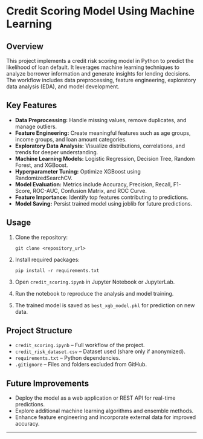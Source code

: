 # Credit Scoring Model Using Machine Learning

## Overview

This project implements a credit risk scoring model in Python to predict the likelihood of loan default. It leverages machine learning techniques to analyze borrower information and generate insights for lending decisions. The workflow includes data preprocessing, feature engineering, exploratory data analysis (EDA), and model development.

## Key Features

* **Data Preprocessing:** Handle missing values, remove duplicates, and manage outliers.
* **Feature Engineering:** Create meaningful features such as age groups, income groups, and loan amount categories.
* **Exploratory Data Analysis:** Visualize distributions, correlations, and trends for deeper understanding.
* **Machine Learning Models:** Logistic Regression, Decision Tree, Random Forest, and XGBoost.
* **Hyperparameter Tuning:** Optimize XGBoost using RandomizedSearchCV.
* **Model Evaluation:** Metrics include Accuracy, Precision, Recall, F1-Score, ROC-AUC, Confusion Matrix, and ROC Curve.
* **Feature Importance:** Identify top features contributing to predictions.
* **Model Saving:** Persist trained model using joblib for future predictions.

## Usage

1. Clone the repository:

   ```
   git clone <repository_url>
   ```
2. Install required packages:

   ```
   pip install -r requirements.txt
   ```
3. Open `credit_scoring.ipynb` in Jupyter Notebook or JupyterLab.
4. Run the notebook to reproduce the analysis and model training.
5. The trained model is saved as `best_xgb_model.pkl` for prediction on new data.

## Project Structure

* `credit_scoring.ipynb` – Full workflow of the project.
* `credit_risk_dataset.csv` – Dataset used (share only if anonymized).
* `requirements.txt` – Python dependencies.
* `.gitignore` – Files and folders excluded from GitHub.

## Future Improvements

* Deploy the model as a web application or REST API for real-time predictions.
* Explore additional machine learning algorithms and ensemble methods.
* Enhance feature engineering and incorporate external data for improved accuracy.

---

